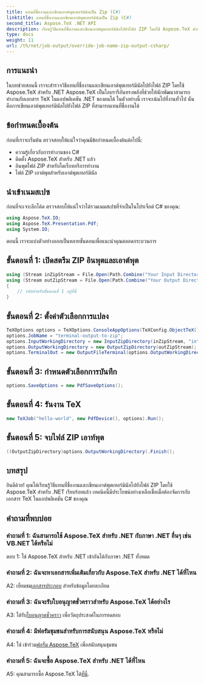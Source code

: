 ```yaml
---
title: แทนที่ชื่องานและเขียนเอาต์พุตเทอร์มินัลเป็น Zip (C#)
linktitle: แทนที่ชื่องานและเขียนเอาต์พุตเทอร์มินัลเป็น Zip (C#)
second_title: Aspose.TeX .NET API
description: เรียนรู้วิธีแทนที่ชื่องานและเขียนเอาต์พุตเทอร์มินัลไปยังไฟล์ ZIP โดยใช้ Aspose.TeX สำหรับ .NET คำแนะนำทีละขั้นตอนพร้อมตัวอย่าง C#
type: docs
weight: 11
url: /th/net/job-output/override-job-name-zip-output-csharp/
---
```

## การแนะนำ

ในบทช่วยสอนนี้ เราจะสำรวจวิธีแทนที่ชื่องานและเขียนเอาต์พุตเทอร์มินัลไปยังไฟล์ ZIP โดยใช้ Aspose.TeX สำหรับ .NET Aspose.TeX เป็นไลบรารีอันทรงพลังที่ช่วยให้นักพัฒนาสามารถทำงานกับเอกสาร TeX ในแอปพลิเคชัน .NET ของตนได้ ในตัวอย่างนี้ เราจะเน้นไปที่งานทั่วไป นั่นคือการเขียนเอาต์พุตเทอร์มินัลไปยังไฟล์ ZIP ที่สามารถแทนที่ชื่องานได้

## ข้อกำหนดเบื้องต้น

ก่อนที่เราจะเริ่มต้น ตรวจสอบให้แน่ใจว่าคุณมีข้อกำหนดเบื้องต้นต่อไปนี้:

- ความรู้เกี่ยวกับการทำงานของ C#
- ติดตั้ง Aspose.TeX สำหรับ .NET แล้ว
- อินพุตไฟล์ ZIP สำหรับไดเร็กทอรีการทำงาน
- ไฟล์ ZIP เอาต์พุตสำหรับเอาต์พุตเทอร์มินัล

## นำเข้าเนมสเปซ

ก่อนที่จะเจาะลึกโค้ด ตรวจสอบให้แน่ใจว่าได้รวมเนมสเปซที่จำเป็นในโปรเจ็กต์ C# ของคุณ:

```csharp
using Aspose.TeX.IO;
using Aspose.TeX.Presentation.Pdf;
using System.IO;
```

ตอนนี้ เราจะแบ่งตัวอย่างออกเป็นหลายขั้นตอนเพื่อแนะนำคุณตลอดกระบวนการ

## ขั้นตอนที่ 1: เปิดสตรีม ZIP อินพุตและเอาต์พุต

```csharp
using (Stream inZipStream = File.Open(Path.Combine("Your Input Directory", "zip-in.zip"), FileMode.Open))
using (Stream outZipStream = File.Open(Path.Combine("Your Output Directory", "terminal-out-to-zip.zip"), FileMode.Create))
{
    // รหัสสำหรับขั้นตอนที่ 1 อยู่ที่นี่
}
```

## ขั้นตอนที่ 2: ตั้งค่าตัวเลือกการแปลง

```csharp
TeXOptions options = TeXOptions.ConsoleAppOptions(TeXConfig.ObjectTeX());
options.JobName = "terminal-output-to-zip";
options.InputWorkingDirectory = new InputZipDirectory(inZipStream, "in");
options.OutputWorkingDirectory = new OutputZipDirectory(outZipStream);
options.TerminalOut = new OutputFileTerminal(options.OutputWorkingDirectory);
```

## ขั้นตอนที่ 3: กำหนดตัวเลือกการบันทึก

```csharp
options.SaveOptions = new PdfSaveOptions();
```

## ขั้นตอนที่ 4: รันงาน TeX

```csharp
new TeXJob("hello-world", new PdfDevice(), options).Run();
```

## ขั้นตอนที่ 5: จบไฟล์ ZIP เอาท์พุต

```csharp
((OutputZipDirectory)options.OutputWorkingDirectory).Finish();
```

## บทสรุป

ยินดีด้วย! คุณได้เรียนรู้วิธีแทนที่ชื่องานและเขียนเอาต์พุตเทอร์มินัลไปยังไฟล์ ZIP โดยใช้ Aspose.TeX สำหรับ .NET เรียบร้อยแล้ว เทคนิคนี้มีประโยชน์อย่างเหลือเชื่อเมื่อต้องจัดการกับเอกสาร TeX ในแอปพลิเคชัน C# ของคุณ

## คำถามที่พบบ่อย

### คำถามที่ 1: ฉันสามารถใช้ Aspose.TeX สำหรับ .NET กับภาษา .NET อื่นๆ เช่น VB.NET ได้หรือไม่

ตอบ 1: ใช่ Aspose.TeX สำหรับ .NET เข้ากันได้กับภาษา .NET ทั้งหมด

### คำถามที่ 2: ฉันจะหาเอกสารเพิ่มเติมเกี่ยวกับ Aspose.TeX สำหรับ .NET ได้ที่ไหน

 A2: เยี่ยมชม[เอกสารประกอบ](https://reference.aspose.com/tex/net/) สำหรับข้อมูลโดยละเอียด

### คำถามที่ 3: ฉันจะรับใบอนุญาตชั่วคราวสำหรับ Aspose.TeX ได้อย่างไร

 A3: ได้รับ[ใบอนุญาตชั่วคราว](https://purchase.aspose.com/temporary-license/) เพื่อวัตถุประสงค์ในการทดสอบ

### คำถามที่ 4: มีฟอรัมชุมชนสำหรับการสนับสนุน Aspose.TeX หรือไม่

 A4: ใช่ เข้าร่วม[ฟอรั่ม Aspose.TeX](https://forum.aspose.com/c/tex/47) เพื่อสนับสนุนชุมชน

### คำถามที่ 5: ฉันจะซื้อ Aspose.TeX สำหรับ .NET ได้ที่ไหน

 A5: คุณสามารถซื้อ Aspose.TeX ได้[ที่นี่](https://purchase.aspose.com/buy).